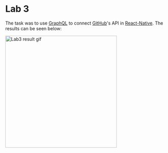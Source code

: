 # Lab 3

The task was to use [GraphQL](https://graphql.org/) to connect [GitHub](https://github.com/)'s API in [React-Native](https://reactnative.dev/). The results can be seen below:

<img src="https://github.com/bioengstrom/bio-misc/blob/main/GIFS/tddc73_lab3_result.gif" height="350" alt="Lab3 result gif" title="Lab3 result gif"/>